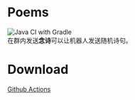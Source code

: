# Poems

![Java CI with Gradle](https://github.com/ShrBox/Poems/workflows/Java%20CI%20with%20Gradle/badge.svg)  
在群内发送**念诗**可以让机器人发送随机诗句。

# Download

[Github Actions](https://github.com/ShrBox/Poems/actions)